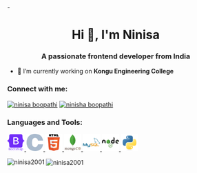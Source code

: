 -<h1 align="center">Hi 👋, I'm Ninisa</h1>
<h3 align="center">A passionate frontend developer from India</h3>

- 🔭 I’m currently working on **Kongu Engineering College**

<h3 align="left">Connect with me:</h3>
<p align="left">
<a href="https://linkedin.com/in/ninisa boopathi" target="blank"><img align="center" src="https://cdn.jsdelivr.net/npm/simple-icons@3.0.1/icons/linkedin.svg" alt="ninisa boopathi" height="30" width="40" /></a>
<a href="https://fb.com/ninisha boopathi" target="blank"><img align="center" src="https://cdn.jsdelivr.net/npm/simple-icons@3.0.1/icons/facebook.svg" alt="ninisha boopathi" height="30" width="40" /></a>
</p>

<h3 align="left">Languages and Tools:</h3>
<p align="left"> <a href="https://getbootstrap.com" target="_blank"> <img src="https://raw.githubusercontent.com/devicons/devicon/master/icons/bootstrap/bootstrap-plain-wordmark.svg" alt="bootstrap" width="40" height="40"/> </a> <a href="https://www.cprogramming.com/" target="_blank"> <img src="https://raw.githubusercontent.com/devicons/devicon/master/icons/c/c-original.svg" alt="c" width="40" height="40"/> </a> <a href="https://www.w3.org/html/" target="_blank"> <img src="https://raw.githubusercontent.com/devicons/devicon/master/icons/html5/html5-original-wordmark.svg" alt="html5" width="40" height="40"/> </a> <a href="https://www.mongodb.com/" target="_blank"> <img src="https://raw.githubusercontent.com/devicons/devicon/master/icons/mongodb/mongodb-original-wordmark.svg" alt="mongodb" width="40" height="40"/> </a> <a href="https://www.mysql.com/" target="_blank"> <img src="https://raw.githubusercontent.com/devicons/devicon/master/icons/mysql/mysql-original-wordmark.svg" alt="mysql" width="40" height="40"/> </a> <a href="https://nodejs.org" target="_blank"> <img src="https://raw.githubusercontent.com/devicons/devicon/master/icons/nodejs/nodejs-original-wordmark.svg" alt="nodejs" width="40" height="40"/> </a> <a href="https://www.python.org" target="_blank"> <img src="https://raw.githubusercontent.com/devicons/devicon/master/icons/python/python-original.svg" alt="python" width="40" height="40"/> </a> </p>

<p><img align="left" src="https://github-readme-stats.vercel.app/api/top-langs?username=ninisa2001&show_icons=true&locale=en&layout=compact" alt="ninisa2001" /></p>

<p>&nbsp;<img align="center" src="https://github-readme-stats.vercel.app/api?username=ninisa2001&show_icons=true&locale=en" alt="ninisa2001" /></p>
